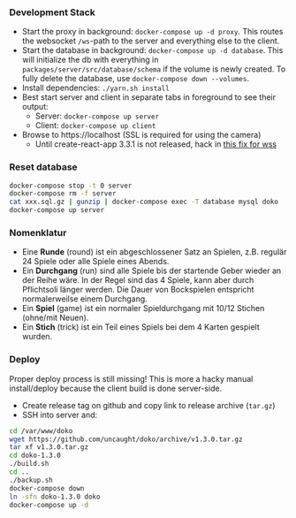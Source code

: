 ### Development Stack
- Start the proxy in background: `docker-compose up -d proxy`. This routes the websocket `/ws`-path to the server and everything else to the client.
- Start the database in background: `docker-compose up -d database`. This will initialize the db with everything in `packages/server/src/database/schema` if the volume is newly created. To fully delete the database, use `docker-compose down --volumes`.
- Install dependencies: `./yarn.sh install`
- Best start server and client in separate tabs in foreground to see their output:
  - Server: `docker-compose up server`
  - Client: `docker-compose up client`
- Browse to https://localhost (SSL is required for using the camera)
  - Until create-react-app 3.3.1 is not released, hack in [this fix for wss](https://github.com/facebook/create-react-app/pull/8079/commits/9585c26593e18296fe202bfea198130f9d0dbd34)


### Reset database
```bash
docker-compose stop -t 0 server
docker-compose rm -f server
cat xxx.sql.gz | gunzip | docker-compose exec -T database mysql doko
docker-compose up server
```

### Nomenklatur
- Eine **Runde** (round) ist ein abgeschlossener Satz an Spielen, z.B. regulär 24 Spiele oder alle Spiele eines Abends.
- Ein **Durchgang** (run) sind alle Spiele bis der startende Geber wieder an der Reihe wäre. In der Regel sind das 4 
Spiele, kann aber durch Pflichtsoli länger werden. Die Dauer von Bockspielen entspricht normalerweilse einem Durchgang.
- Ein **Spiel** (game) ist ein normaler Spieldurchgang mit 10/12 Stichen (ohne/mit Neuen). 
- Ein **Stich** (trick) ist ein Teil eines Spiels bei dem 4 Karten gespielt wurden.

### Deploy
Proper deploy process is still missing! This is more a hacky manual install/deploy 
because the client build is done server-side.

- Create release tag on github and copy link to release archive (`tar.gz`)
- SSH into server and:

```bash
cd /var/www/doko
wget https://github.com/uncaught/doko/archive/v1.3.0.tar.gz
tar xf v1.3.0.tar.gz
cd doko-1.3.0
./build.sh
cd ..
./backup.sh
docker-compose down
ln -sfn doko-1.3.0 doko
docker-compose up -d
```
